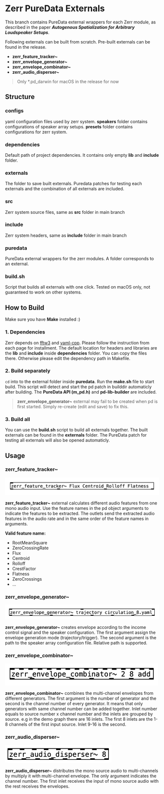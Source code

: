# Zerr PureData Externals

This branch contains PureData external wrappers for each Zerr module, as described in the paper ***Autogenous Spatialization for Arbitrary Loudspeaker Setups***. 

Following externals can be built from scratch. Pre-built externals can be found in the release.

- **zerr_feature_tracker~**
- **zerr_envelope_generator~**
- **zerr_envelope_combinator~**
- **zerr_audio_disperser~**

> Only *.pd_darwin for macOS in the release for now

## Structure

### configs

yaml configuration files used by zerr system. **speakers** folder contains configurations of speaker array setups. **presets** folder contains configurations for zerr system.

### dependencies

Default path of project dependencies. It contains only empty **lib** and **include** folder.

### externals

The folder to save built externals. Puredata patches for testing each externals and the combination of all externals are included.

### src

Zerr system source files, same as **src** folder in main branch

### include

Zerr system headers, same as **include** folder in main branch

### puredata

PureData external wrappers for the zerr modules. A folder corresponds to an external.

### build.sh

Script that builds all externals with one click. Tested on macOS only, not guaranteed to work on other systems. 

## How to Build

Make sure you have **Make** installed :)

### 1. Dependencies

Zerr depends on  [fftw3](http://fftw.org/) and  [yaml-cpp](https://github.com/jbeder/yaml-cpp). Please follow the instruction from each page for installment. The default location for headers and libraries are the **lib** and **include** inside **dependencies** folder. You can copy the files there. Otherwise please edit the dependency path in Makefile.

### 2. Build separately

`cd` into to the external folder inside **puredata**. Run the **make.sh** file to start build. This script will detect and start the pd patch in builddir automaticly after building. The **PureData API (m_pd.h)** and **pd-lib-builder** are included. 

>  **zerr_envelope_generator~** external may fail to be created when pd is first started. Simply re-create (edit and save) to fix this.

### 3. Build all

You can use the **build.sh** script to build all externals together.  The built  externals can be found in the **externals** folder. The PureData patch for testing all externals will also be opened automaticly.

## Usage

### zerr_feature_tracker~

<img src="img/Snipaste_2023-08-07_00-37-16.png" alt="Snipaste_2023-08-07_00-37-16" style="zoom:50%;" />

**zerr_feature_tracker~** external calculates different audio features from one mono audio input. Use the feature names in the pd object arguments to indicate the features to be extracted. The outlets send the extracted audio features in the audio rate and in the same order of the feature names in arguments.

**Valid feature name:**

- RootMeanSquare
- ZeroCrossingRate
- Flux
- Centroid
- Rolloff
- CrestFactor
- Flatness
- ZeroCrossings
- ...

### zerr_envelope_generator~

![Snipaste_2023-08-07_00-42-28](img/Snipaste_2023-08-07_00-42-28.png)

**zerr_envelope_generator~** creates envelope according to the income control signal and the speaker configuration. The first argument assign the envelope generation mode (trajectory/trigger). The second argument is the path to the speaker array configuration file. Relative path is supported.

### zerr_envelope_combinator~

![Snipaste_2023-08-07_00-42-34](img/Snipaste_2023-08-07_00-42-34.png)

**zerr_envelope_combinator~** combines the multi-channel envelopes from different generators. The first argument is the number of generator and the second is the channel number of every generator. It means that only generators with same channel number can be added together.  Inlet number equals to source number x channel number and the inlets are grouped by source. e.g in the demo graph there are 16 inlets. The first 8 inlets are the 1-8 channels of the first input source. Inlet 9-16 is the second.

### zerr_audio_disperser~

![Snipaste_2023-08-07_00-42-39](img/Snipaste_2023-08-07_00-42-39.png)

**zerr_audio_disperser~** distributes the mono source audio to multi-channels by multiply it with multi-channel envelope. The only argument indicates the channel number. The first inlet receives the input of mono source audio with the rest receives the envelopes.

